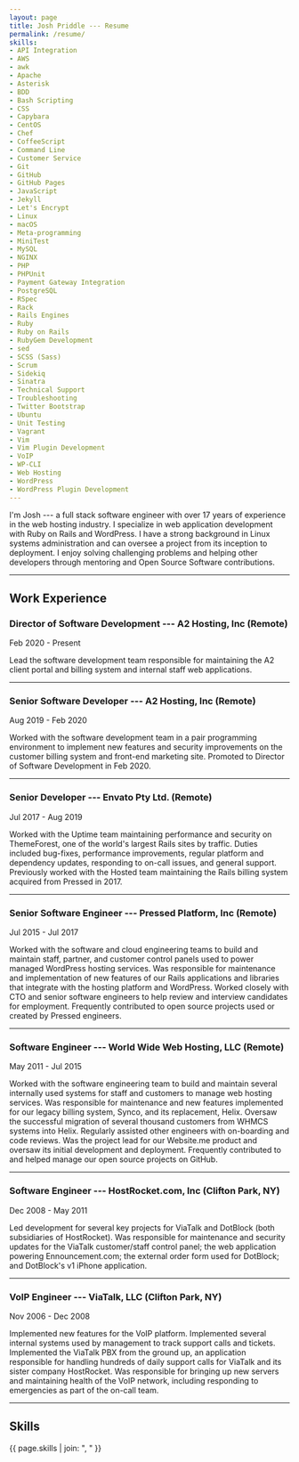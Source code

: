 ```yaml
---
layout: page
title: Josh Priddle --- Resume
permalink: /resume/
skills:
- API Integration
- AWS
- awk
- Apache
- Asterisk
- BDD
- Bash Scripting
- CSS
- Capybara
- CentOS
- Chef
- CoffeeScript
- Command Line
- Customer Service
- Git
- GitHub
- GitHub Pages
- JavaScript
- Jekyll
- Let's Encrypt
- Linux
- macOS
- Meta-programming
- MiniTest
- MySQL
- NGINX
- PHP
- PHPUnit
- Payment Gateway Integration
- PostgreSQL
- RSpec
- Rack
- Rails Engines
- Ruby
- Ruby on Rails
- RubyGem Development
- sed
- SCSS (Sass)
- Scrum
- Sidekiq
- Sinatra
- Technical Support
- Troubleshooting
- Twitter Bootstrap
- Ubuntu
- Unit Testing
- Vagrant
- Vim
- Vim Plugin Development
- VoIP
- WP-CLI
- Web Hosting
- WordPress
- WordPress Plugin Development
---
```


I'm Josh --- a full stack software engineer with over 17 years of experience in
the web hosting industry. I specialize in web application development with
Ruby on Rails and WordPress. I have a strong background in Linux systems
administration and can oversee a project from its inception to deployment. I
enjoy solving challenging problems and helping other developers through
mentoring and Open Source Software contributions.

---

## Work Experience

### Director of Software Development --- A2 Hosting, Inc (Remote)

Feb 2020 - Present

Lead the software development team responsible for maintaining the A2 client
portal and billing system and internal staff web applications.

---

### Senior Software Developer --- A2 Hosting, Inc (Remote)

Aug 2019 - Feb 2020

Worked with the software development team in a pair programming environment to
implement new features and security improvements on the customer billing
system and front-end marketing site. Promoted to Director of Software
Development in Feb 2020.

---

### Senior Developer --- Envato Pty Ltd. (Remote)

Jul 2017 - Aug 2019

Worked with the Uptime team maintaining performance and security on
ThemeForest, one of the world's largest Rails sites by traffic. Duties
included bug-fixes, performance improvements, regular platform and dependency
updates, responding to on-call issues, and general support. Previously worked
with the Hosted team maintaining the Rails billing system acquired from
Pressed in 2017.

---

### Senior Software Engineer --- Pressed Platform, Inc (Remote)

Jul 2015 - Jul 2017

Worked with the software and cloud engineering teams to build and maintain
staff, partner, and customer control panels used to power managed WordPress
hosting services. Was responsible for maintenance and implementation of new
features of our Rails applications and libraries that integrate with the
hosting platform and WordPress. Worked closely with CTO and senior software
engineers to help review and interview candidates for employment. Frequently
contributed to open source projects used or created by Pressed engineers.

---

### Software Engineer --- World Wide Web Hosting, LLC (Remote)

May 2011 - Jul 2015

Worked with the software engineering team to build and maintain several
internally used systems for staff and customers to manage web hosting
services. Was responsible for maintenance and new features implemented for our
legacy billing system, Synco, and its replacement, Helix. Oversaw the
successful migration of several thousand customers from WHMCS systems into
Helix. Regularly assisted other engineers with on-boarding and code reviews.
Was the project lead for our Website.me product and oversaw its initial
development and deployment. Frequently contributed to and helped manage our
open source projects on GitHub.

---

### Software Engineer --- HostRocket.com, Inc (Clifton Park, NY)

Dec 2008 - May 2011

Led development for several key projects for ViaTalk and DotBlock (both
subsidiaries of HostRocket). Was responsible for maintenance and security
updates for the ViaTalk customer/staff control panel; the web application
powering Ennouncement.com; the external order form used for DotBlock; and
DotBlock's v1 iPhone application.

---

### VoIP Engineer --- ViaTalk, LLC (Clifton Park, NY)

Nov 2006 - Dec 2008

Implemented new features for the VoIP platform. Implemented several internal
systems used by management to track support calls and tickets. Implemented the
ViaTalk PBX from the ground up, an application responsible for handling
hundreds of daily support calls for ViaTalk and its sister company HostRocket.
Was responsible for bringing up new servers and maintaining health of the VoIP
network, including responding to emergencies as part of the on-call team.

---

## Skills

{{ page.skills | join: ", " }}
